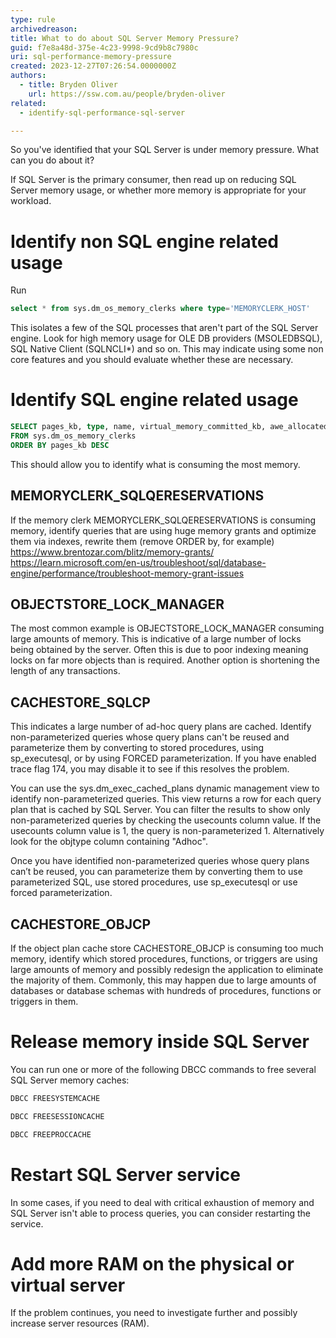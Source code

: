 ```yaml
---
type: rule
archivedreason: 
title: What to do about SQL Server Memory Pressure?
guid: f7e8a48d-375e-4c23-9998-9cd9b8c7980c
uri: sql-performance-memory-pressure
created: 2023-12-27T07:26:54.0000000Z
authors:
  - title: Bryden Oliver
    url: https://ssw.com.au/people/bryden-oliver
related: 
  - identify-sql-performance-sql-server

---
```

So you've identified that your SQL Server is under memory pressure. What can you do about it?

<!--endintro-->

If SQL Server is the primary consumer, then read up on reducing SQL Server memory usage, or whether more memory is appropriate for your workload. 

# Identify non SQL engine related usage

Run 
```sql
select * from sys.dm_os_memory_clerks where type='MEMORYCLERK_HOST'
```

This isolates a few of the SQL processes that aren't part of the SQL Server engine.
Look for high memory usage for OLE DB providers (MSOLEDBSQL), SQL Native Client (SQLNCLI*) and so on.
This may indicate using some non core features and you should evaluate whether these are necessary.

# Identify SQL engine related usage

```sql
SELECT pages_kb, type, name, virtual_memory_committed_kb, awe_allocated_kb
FROM sys.dm_os_memory_clerks
ORDER BY pages_kb DESC
```

This should allow you to identify what is consuming the most memory. 

## MEMORYCLERK_SQLQERESERVATIONS
If the memory clerk MEMORYCLERK_SQLQERESERVATIONS is consuming memory, identify queries that are using huge memory grants and optimize them via indexes, rewrite them (remove ORDER by, for example)
https://www.brentozar.com/blitz/memory-grants/
https://learn.microsoft.com/en-us/troubleshoot/sql/database-engine/performance/troubleshoot-memory-grant-issues

## OBJECTSTORE_LOCK_MANAGER
The most common example is OBJECTSTORE_LOCK_MANAGER consuming large amounts of memory. This is indicative of a large number of locks being obtained by the server. Often this is due to poor indexing meaning locks on far more objects than is required. 
Another option is shortening the length of any transactions.

## CACHESTORE_SQLCP
This indicates a large number of ad-hoc query plans are cached. Identify non-parameterized queries whose query plans can't be reused and parameterize them by converting to stored procedures, using sp_executesql, or by using FORCED parameterization. If you have enabled trace flag 174, you may disable it to see if this resolves the problem.

You can use the sys.dm_exec_cached_plans dynamic management view to identify non-parameterized queries. This view returns a row for each query plan that is cached by SQL Server. You can filter the results to show only non-parameterized queries by checking the usecounts column value. If the usecounts column value is 1, the query is non-parameterized 1. Alternatively look for the objtype column containing "Adhoc".

Once you have identified non-parameterized queries whose query plans can’t be reused, you can parameterize them by converting them to use parameterized SQL, use stored procedures, use sp_executesql or use forced parameterization.

## CACHESTORE_OBJCP
If the object plan cache store CACHESTORE_OBJCP is consuming too much memory, identify which stored procedures, functions, or triggers are using large amounts of memory and possibly redesign the application to eliminate the majority of them. Commonly, this may happen due to large amounts of databases or database schemas with hundreds of procedures, functions or triggers in them.


# Release memory inside SQL Server
You can run one or more of the following DBCC commands to free several SQL Server memory caches:

``` sql
DBCC FREESYSTEMCACHE
```

``` sql
DBCC FREESESSIONCACHE
```

``` sql
DBCC FREEPROCCACHE
```

# Restart SQL Server service
In some cases, if you need to deal with critical exhaustion of memory and SQL Server isn't able to process queries, you can consider restarting the service.

# Add more RAM on the physical or virtual server
If the problem continues, you need to investigate further and possibly increase server resources (RAM).